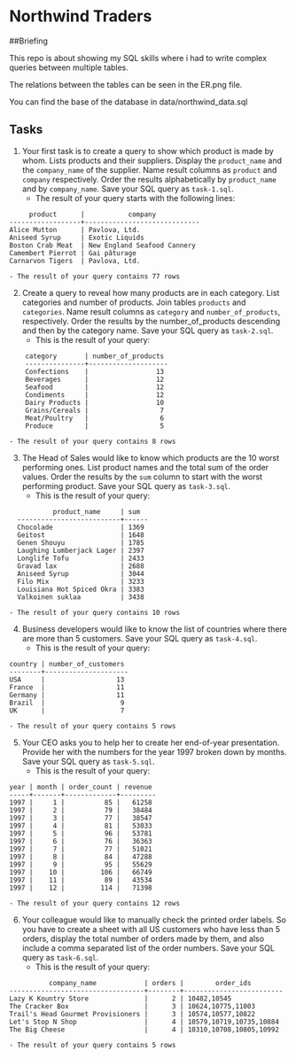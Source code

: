 # Northwind Traders

##Briefing

This repo is about showing my SQL skills where i had to write complex queries between multiple tables.

The relations between the tables can be seen in the ER.png file.

You can find the base of the database in data/northwind_data.sql


## Tasks

1. Your first task is to create a query to show which product is made by whom. Lists products and their suppliers. Display the `product_name` and the `company_name` of the supplier. Name result columns as `product` and `company` respectively. Order the results alphabetically by `product_name` and by `company_name`. Save your SQL query as `task-1.sql`.
    - The result of your query starts with the following lines:
```
     product      |           company
------------------+-----------------------------
Alice Mutton      | Pavlova, Ltd.
Aniseed Syrup     | Exotic Liquids
Boston Crab Meat  | New England Seafood Cannery
Camembert Pierrot | Gai pâturage
Carnarvon Tigers  | Pavlova, Ltd.
```
    - The result of your query contains 77 rows

2. Create a query to reveal how many products are in each category. List categories and number of products. Join tables `products` and `categories`. Name result columns as `category` and `number_of_products`, respectively. Order the results by the number_of_products descending and then by the category name. Save your SQL query as `task-2.sql`.
    - This is the result of your query:
```
    category       | number_of_products
    ---------------+--------------------
    Confections    |                 13
    Beverages      |                 12
    Seafood        |                 12
    Condiments     |                 12
    Dairy Products |                 10
    Grains/Cereals |                  7
    Meat/Poultry   |                  6
    Produce        |                  5
```
    - The result of your query contains 8 rows

3. The Head of Sales would like to know which products are the 10 worst performing ones. List product names and the total sum of the order values. Order the results by the `sum` column to start with the worst performing product. Save your SQL query as `task-3.sql`.
    - This is the result of your query:
```
           product_name     | sum
  --------------------------+------
  Chocolade                 | 1369
  Geitost                   | 1648
  Genen Shouyu              | 1785
  Laughing Lumberjack Lager | 2397
  Longlife Tofu             | 2433
  Gravad lax                | 2688
  Aniseed Syrup             | 3044
  Filo Mix                  | 3233
  Louisiana Hot Spiced Okra | 3383
  Valkoinen suklaa          | 3438
```
    - The result of your query contains 10 rows

4. Business developers would like to know the list of countries where there are more than 5 customers. Save your SQL query as `task-4.sql`.
    - This is the result of your query:
```
country | number_of_customers
--------+---------------------
USA     |                  13
France  |                  11
Germany |                  11
Brazil  |                   9
UK      |                   7
```
    - The result of your query contains 5 rows

5. Your CEO asks you to help her to create her end-of-year presentation. Provide her with the numbers for the year 1997 broken down by months. Save your SQL query as `task-5.sql`.
    - This is the result of your query:
```
year | month | order_count | revenue
-----+-------+-------------+---------
1997 |     1 |          85 |   61258
1997 |     2 |          79 |   38484
1997 |     3 |          77 |   38547
1997 |     4 |          81 |   53033
1997 |     5 |          96 |   53781
1997 |     6 |          76 |   36363
1997 |     7 |          77 |   51021
1997 |     8 |          84 |   47288
1997 |     9 |          95 |   55629
1997 |    10 |         106 |   66749
1997 |    11 |          89 |   43534
1997 |    12 |         114 |   71398
```
    - The result of your query contains 12 rows

6. Your colleague would like to manually check the printed order labels. So you have to create a sheet with all US customers who have less than 5 orders, display the total number of orders made by them, and also include a comma separated list of the order numbers. Save your SQL query as `task-6.sql`.
    - This is the result of your query:
```
          company_name            | orders |        order_ids
----------------------------------+--------+-------------------------
Lazy K Kountry Store              |      2 | 10482,10545
The Cracker Box                   |      3 | 10624,10775,11003
Trail's Head Gourmet Provisioners |      3 | 10574,10577,10822
Let's Stop N Shop                 |      4 | 10579,10719,10735,10884
The Big Cheese                    |      4 | 10310,10708,10805,10992
```
    - The result of your query contains 5 rows
